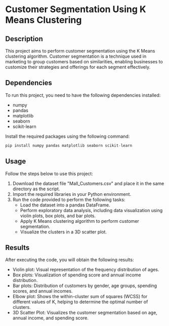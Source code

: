 # Customer Segmentation Using K Means Clustering

## Description
This project aims to perform customer segmentation using the K Means clustering algorithm. Customer segmentation is a technique used in marketing to group customers based on similarities, enabling businesses to customize their strategies and offerings for each segment effectively.

## Dependencies
To run this project, you need to have the following dependencies installed:
- numpy
- pandas
- matplotlib
- seaborn
- scikit-learn

Install the required packages using the following command:

```python
pip install numpy pandas matplotlib seaborn scikit-learn
```

## Usage
Follow the steps below to use this project:

1. Download the dataset file "Mall_Customers.csv" and place it in the same directory as the script.
2. Import the required libraries in your Python environment.
3. Run the code provided to perform the following tasks:
   - Load the dataset into a pandas DataFrame.
   - Perform exploratory data analysis, including data visualization using violin plots, box plots, and bar plots.
   - Apply K Means clustering algorithm to perform customer segmentation.
   - Visualize the clusters in a 3D scatter plot.


## Results
After executing the code, you will obtain the following results:

- Violin plot: Visual representation of the frequency distribution of ages.
- Box plots: Visualization of spending score and annual income distribution.
- Bar plots: Distribution of customers by gender, age groups, spending scores, and annual incomes.
- Elbow plot: Shows the within-cluster sum of squares (WCSS) for different values of K, helping to determine the optimal number of clusters.
- 3D Scatter Plot: Visualizes the customer segmentation based on age, annual income, and spending score.
